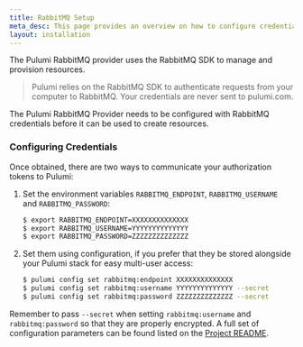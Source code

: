 ```yaml
---
title: RabbitMQ Setup
meta_desc: This page provides an overview on how to configure credentials for the Pulumi RabbitMQ Provider.
layout: installation
---
```


The Pulumi RabbitMQ provider uses the RabbitMQ SDK to manage and provision resources.

> Pulumi relies on the RabbitMQ SDK to authenticate requests from your computer to RabbitMQ. Your credentials are never sent
> to pulumi.com.

The Pulumi RabbitMQ Provider needs to be configured with RabbitMQ credentials
before it can be used to create resources.

### Configuring Credentials

Once obtained, there are two ways to communicate your authorization tokens to Pulumi:

1. Set the environment variables `RABBITMQ_ENDPOINT`, `RABBITMQ_USERNAME` and `RABBITMQ_PASSWORD`:

    ```bash
    $ export RABBITMQ_ENDPOINT=XXXXXXXXXXXXXX
    $ export RABBITMQ_USERNAME=YYYYYYYYYYYYYY
    $ export RABBITMQ_PASSWORD=ZZZZZZZZZZZZZZ
    ```

2. Set them using configuration, if you prefer that they be stored alongside your Pulumi stack for easy multi-user access:

    ```bash
    $ pulumi config set rabbitmq:endpoint XXXXXXXXXXXXXX
    $ pulumi config set rabbitmq:username YYYYYYYYYYYYYY --secret
    $ pulumi config set rabbitmq:password ZZZZZZZZZZZZZZ --secret
    ```

Remember to pass `--secret` when setting `rabbitmq:username` and `rabbitmq:password` so that they are properly encrypted. A full set of configuration parameters
can be found listed on the [Project README](https://github.com/pulumi/pulumi-rabbitmq/blob/master/README.md).
